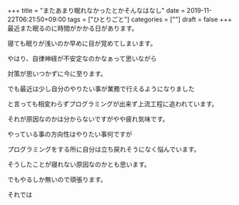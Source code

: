 +++
title = "またあまり眠れなかったとかそんなはなし"
date = 2019-11-22T06:21:50+09:00
tags = ["ひとりごと"]
categories = [""]
draft = false
+++
最近また眠るのに時間がかかる日があります。

寝ても眠りが浅いのか早めに目が覚めてしまいます。

やはり、自律神経が不安定なのかなぁって思いながら

対策が思いつかずに今に至ります。

でも最近は少し自分のやりたい事が業務で行えるようになりました

と言っても相変わらずプログラミングが出来ず上流工程に追われています。

それが原因なのかは分からないですがやや疲れ気味です。

やっている事の方向性はやりたい事何ですが

プログラミングをする所に自分は立ち戻れそうになく悩んでいます。

そうしたことが寝れない原因なのかとも思います。

でもやるしか無いので頑張ります。

それでは
